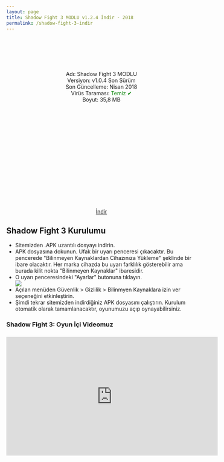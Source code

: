 ```yaml
---
layout: page
title: Shadow Fight 3 MODLU v1.2.4 İndir - 2018
permalink: /shadow-fight-3-indir
---
```

<center>
<script async="" src="//pagead2.googlesyndication.com/pagead/js/adsbygoogle.js"></script>
<!-- 200 90 -->
<ins class="adsbygoogle" data-ad-client="ca-pub-7942429830883405" data-ad-slot="4977168797" style="display: inline-block; height: 90px; width: 200px;"></ins>
<script>
(adsbygoogle = window.adsbygoogle || []).push({});
</script></center>
<center>
Adı: Shadow Fight 3 MODLU<br />
Versiyon: v1.0.4 Son Sürüm<br />
Son Güncelleme: Nisan 2018<br />
Virüs Taraması: <span style="color:green;">Temiz &#10004;</span><br />
Boyut: 35,8 MB<br />
<center>
<script async src="//pagead2.googlesyndication.com/pagead/js/adsbygoogle.js"></script>
<!-- 336 -->
<ins class="adsbygoogle"
     style="display:inline-block;width:336px;height:280px"
     data-ad-client="ca-pub-7942429830883405"
     data-ad-slot="9585734309"></ins>
<script>
(adsbygoogle = window.adsbygoogle || []).push({});
</script>
</center>
<a rel="nofollow" href="http://apkins.aptoide.com/shadow-fight-3.apk?uid=35341227&store=sandro797&ver=8.5.0.1&entry_point=apkfy_new&utm_source=google&utm_medium=organic&utm_campaign=%28organic%29&utm_content=unknown&t_site_version=2&t_user_agent=Mozilla%2F5.0+%28Windows+NT+10.0%3B+Win64%3B+x64%29+AppleWebKit%2F537.36+%28KHTML%2C+like+Gecko%29+Chrome%2F64.0.3282.186+Safari%2F537.36&t_app_url=https%3A%2F%2Fshadowfight3.tr.aptoide.com%2F&t_app_package=com.nekki.shadowfight3" target="_blank">İndir</a>
<script async src="//pagead2.googlesyndication.com/pagead/js/adsbygoogle.js"></script>
<!-- Esneking -->
<ins class="adsbygoogle"
     style="display:block"
     data-ad-client="ca-pub-7942429830883405"
     data-ad-slot="4659442398"
     data-ad-format="auto"></ins>
<script>
(adsbygoogle = window.adsbygoogle || []).push({});
</script>
</center>
<h2>Shadow Fight 3 Kurulumu</h2>
<ul><li>Sitemizden .APK uzantılı dosyayı indirin.</li>
<li>APK dosyasına dokunun. Ufak bir uyarı penceresi çıkacaktır. Bu pencerede "Bilinmeyen Kaynaklardan Cihazınıza Yükleme" şeklinde bir ibare olacaktır. Her marka cihazda bu uyarı farklılık gösterebilir ama burada kilit nokta "Bilinmeyen Kaynaklar" ibaresidir.</li>
<li>O uyarı penceresindeki "Ayarlar" butonuna tıklayın.</li>
     <img src="http://shadowfight3.apkindir.site/shadowfight3.jpg">
<li>Açılan menüden Güvenlik > Gizlilik > Bilinmyen Kaynaklara izin ver seçeneğini etkinleştirin.</li>
<li>Şimdi tekrar sitemizden indirdiğiniz APK dosyasını çalıştırın. Kurulum otomatik olarak tamamlanacaktır, oyunumuzu açıp oynayabilirsiniz.</li></ul>
<script async src="//pagead2.googlesyndication.com/pagead/js/adsbygoogle.js"></script>
<!-- KingBaglanti -->
<ins class="adsbygoogle"
     style="display:block"
     data-ad-client="ca-pub-7942429830883405"
     data-ad-slot="4590880399"
     data-ad-format="link"></ins>
<script>
(adsbygoogle = window.adsbygoogle || []).push({});
</script>
<h3>Shadow Fight 3: Oyun İçi Videomuz<h3/>
<iframe width="560" height="315" src="https://www.youtube-nocookie.com/embed/58goooQpgNk?rel=0&amp;controls=0&amp;showinfo=0" frameborder="0" allow="autoplay; encrypted-media" allowfullscreen></iframe>
